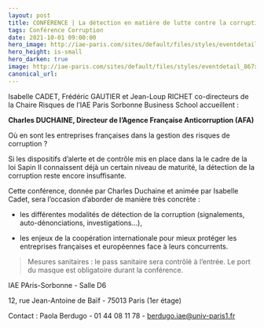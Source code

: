 ```yaml
---
layout: post
title: CONFÉRENCE | La détection en matière de lutte contre la corruption - 7 octobre 2021
tags: Conférence Corruption
date: 2021-10-01 09:00:00
hero_image: http://iae-paris.com/sites/default/files/styles/eventdetail_867x476/public/2021-05/microphone-704255_1920-site.jpg
hero_height: is-small
hero_darken: true
image: http://iae-paris.com/sites/default/files/styles/eventdetail_867x476/public/2021-05/microphone-704255_1920-site.jpg
canonical_url:
---
```


Isabelle CADET, Frédéric GAUTIER et Jean-Loup RICHET co-directeurs de la Chaire Risques de
l’IAE Paris Sorbonne Business School accueillent :

**Charles DUCHAINE, Directeur de l’Agence Française Anticorruption (AFA)**

Où en sont les entreprises françaises dans la gestion des risques de corruption ?

Si les dispositifs d’alerte et de contrôle mis en place dans la le cadre de la loi Sapin II connaissent déjà un certain niveau de maturité, la détection de la corruption reste encore insuffisante.

Cette conférence, donnée par Charles Duchaine et animée par Isabelle Cadet, sera l’occasion
d’aborder de manière très concrète :

- les différentes modalités de détection de la corruption (signalements, auto-dénonciations,
investigations…),

- les enjeux de la coopération internationale pour mieux protéger les entreprises françaises et
européennes face à leurs concurrents.

> Mesures sanitaires : le pass sanitaire sera contrôlé à l’entrée. Le port du masque est obligatoire durant
la conférence.

IAE PAris-Sorbonne - Salle D6

12, rue Jean-Antoine de Baïf - 75013 Paris (1er étage)

Contact : Paola Berdugo - 01 44 08 11 78 - [berdugo.iae@univ-paris1.fr](mailto:berdugo.iae@univ-paris1.fr)
